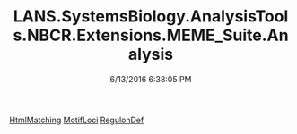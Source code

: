 ﻿---
title: LANS.SystemsBiology.AnalysisTools.NBCR.Extensions.MEME_Suite.Analysis
date: 6/13/2016 6:38:05 PM
---

[HtmlMatching](T-LANS.SystemsBiology.AnalysisTools.NBCR.Extensions.MEME_Suite.Analysis.HtmlMatching.html)
[MotifLoci](T-LANS.SystemsBiology.AnalysisTools.NBCR.Extensions.MEME_Suite.Analysis.MotifLoci.html)
[RegulonDef](T-LANS.SystemsBiology.AnalysisTools.NBCR.Extensions.MEME_Suite.Analysis.RegulonDef.html)

